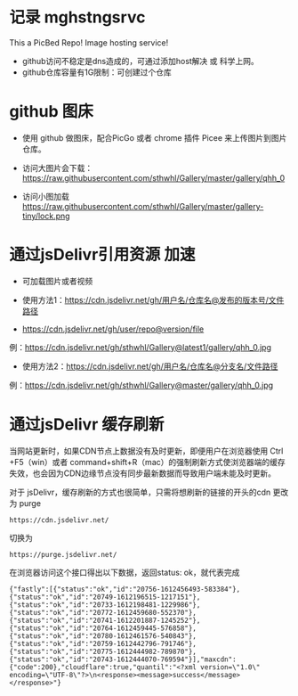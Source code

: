 # 记录 mghstngsrvc

This a PicBed Repo! Image hosting service!

- github访问不稳定是dns造成的，可通过添加host解决 或 科学上网。
- github仓库容量有1G限制：可创建过个仓库

# github 图床

- 使用 github 做图床，配合PicGo 或者 chrome 插件 Picee 来上传图片到图片仓库。

- 访问大图片会下载：
https://raw.githubusercontent.com/sthwhl/Gallery/master/gallery/qhh_0

- 访问小图加载
https://raw.githubusercontent.com/sthwhl/Gallery/master/gallery-tiny/lock.png


# 通过jsDelivr引用资源 加速

- 可加载图片或者视频

- 使用方法1：https://cdn.jsdelivr.net/gh/用户名/仓库名@发布的版本号/文件路径

- https://cdn.jsdelivr.net/gh/user/repo@version/file

例：https://cdn.jsdelivr.net/gh/sthwhl/Gallery@latest1/gallery/qhh_0.jpg

- 使用方法2：https://cdn.jsdelivr.net/gh/用户名/仓库名@分支名/文件路径

例：https://cdn.jsdelivr.net/gh/sthwhl/Gallery@master/gallery/qhh_0.jpg

# 通过jsDelivr 缓存刷新

当网站更新时，如果CDN节点上数据没有及时更新，即便用户在浏览器使用 Ctrl +F5（win）或者 command+shift+R（mac）的强制刷新方式使浏览器端的缓存失效，也会因为CDN边缘节点没有同步最新数据而导致用户端未能及时更新。

对于 jsDelivr，缓存刷新的方式也很简单，只需将想刷新的链接的开头的cdn 更改为 purge

`https://cdn.jsdelivr.net/`

切换为

`https://purge.jsdelivr.net/`

在浏览器访问这个接口得出以下数据，返回status: ok，就代表完成

```
{"fastly":[{"status":"ok","id":"20756-1612456493-583384"},{"status":"ok","id":"20749-1612196515-1217151"},{"status":"ok","id":"20733-1612198481-1229986"},{"status":"ok","id":"20772-1612459680-552370"},{"status":"ok","id":"20741-1612201887-1245252"},{"status":"ok","id":"20764-1612459445-576858"},{"status":"ok","id":"20780-1612461576-540843"},{"status":"ok","id":"20759-1612442796-791746"},{"status":"ok","id":"20775-1612444982-789870"},{"status":"ok","id":"20743-1612444070-769594"}],"maxcdn":{"code":200},"cloudflare":true,"quantil":"<?xml version=\"1.0\" encoding=\"UTF-8\"?>\n<response><message>success</message></response>"}
```


